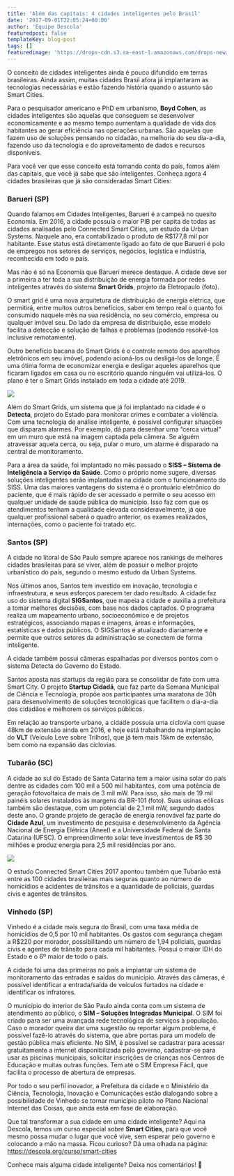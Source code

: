 ```yaml
---
title: 'Além das capitais: 4 cidades inteligentes pelo Brasil'
date: '2017-09-01T22:05:24+00:00'
author: 'Equipe Descola'
featuredpost: false
templateKey: blog-post
tags: []
featuredimage: 'https://drops-cdn.s3.sa-east-1.amazonaws.com/drops-new/wp-content/uploads/2017/09/01220352/smart-cities-150x150.png'
---
```

O conceito de cidades inteligentes ainda é pouco difundido em terras brasileiras. Ainda assim, muitas cidades Brasil afora já implantaram as tecnologias necessárias e estão fazendo história quando o assunto são Smart Cities.

Para o pesquisador americano e PhD em urbanismo, **Boyd Cohen**, as cidades inteligentes são aquelas que conseguem se desenvolver economicamente e ao mesmo tempo aumentam a qualidade de vida dos habitantes ao gerar eficiência nas operações urbanas. São aquelas que fazem uso de soluções pensando no cidadão, na melhoria do seu dia-a-dia, fazendo uso da tecnologia e do aproveitamento de dados e recursos disponíveis.

Para você ver que esse conceito está tomando conta do país, fomos além das capitais, que você já sabe que são inteligentes. Conheça agora 4 cidades brasileiras que já são consideradas Smart Cities:

### Barueri (SP)

Quando falamos em Cidades Inteligentes, Barueri é a campeã no quesito Economia. Em 2016, a cidade possuía o maior PIB per capita de todas as cidades analisadas pelo Connected Smart Cities, um estudo da Urban Systems. Naquele ano, era contabilizado o produto de R$177,8 mil por habitante. Esse status está diretamente ligado ao fato de que Barueri é polo de empregos nos setores de serviços, negócios, logística e indústria, reconhecida em todo o país.

Mas não é só na Economia que Barueri merece destaque. A cidade deve ser a primeira a ter toda a sua distribuição de energia formada por redes inteligentes através do sistema **Smart Grids**, projeto da Eletropaulo (foto).

O smart grid é uma nova arquitetura de distribuição de energia elétrica, que permitirá, entre muitos outros benefícios, saber em tempo real o quanto foi consumido naquele mês na sua residência, no seu comércio, empresa ou qualquer imóvel seu. Do lado da empresa de distribuição, esse modelo facilita a detecção e solução de falhas e problemas (podendo resolvê-los inclusive remotamente).

Outro benefício bacana do Smart Grids é o controle remoto dos aparelhos eletrônicos em seu imóvel, podendo acioná-los ou desligá-los de longe. É uma ótima forma de economizar energia e desligar aqueles aparelhos que ficaram ligados em casa ou no escritório quando ninguém vai utilizá-los. O plano é ter o Smart Grids instalado em toda a cidade até 2019.

![](https://descola.org/drops/wp-content/uploads/2017/09/smart-grids.jpg)

Além do Smart Grids, um sistema que já foi implantado na cidade é o **Detecta**, projeto do Estado para monitorar crimes e combater a violência. Com uma tecnologia de análise inteligente, é possível configurar situações que disparam alarmes. Por exemplo, dá para desenhar uma “cerca virtual” em um muro que está na imagem captada pela câmera. Se alguém atravessar aquela cerca, ou seja, pular o muro, um alarme é disparado na central de monitoramento.

Para a área da saúde, foi implantado no mês passado o **SISS – Sistema de Inteligência a Serviço da Saúde**. Como o próprio nome sugere, diversas soluções inteligentes serão implantadas na cidade com o funcionamento do SISS. Uma das maiores vantagens do sistema é o prontuário eletrônico do paciente, que é mais rápido de ser acessado e permite o seu acesso em qualquer unidade de saúde pública do município. Isso faz com que os atendimentos tenham a qualidade elevada consideravelmente, já que qualquer profissional saberá o quadro anterior, os exames realizados, internações, como o paciente foi tratado etc.

### Santos (SP)

A cidade no litoral de São Paulo sempre aparece nos rankings de melhores cidades brasileiras para se viver, além de possuir o melhor projeto urbanístico do país, segundo o mesmo estudo da Urban Systems.

Nos últimos anos, Santos tem investido em inovação, tecnologia e infraestrutura, e seus esforços parecem ter dado resultado. A cidade faz uso do sistema digital **SIGSantos**, que mapeia a cidade e auxilia a prefeitura a tomar melhores decisões, com base nos dados captados. O programa realiza um mapeamento urbano, socioeconômico e de projetos estratégicos, associando mapas e imagens, áreas e informações, estatísticas e dados públicos. O SIGSantos é atualizado diariamente e permite que outros setores da administração se conectem de forma inteligente.

A cidade também possui câmeras espalhadas por diversos pontos com o sistema Detecta do Governo do Estado.

Santos aposta nas startups da região para se consolidar de fato com uma Smart City. O projeto **Startup Cidadã**, que faz parte da Semana Municipal de Ciência e Tecnologia, propõe aos participantes uma maratona de 30h para desenvolvimento de soluções tecnológicas que facilitem o dia-a-dia dos cidadãos e melhorem os serviços públicos.

Em relação ao transporte urbano, a cidade possuía uma ciclovia com quase 48km de extensão ainda em 2016, e hoje está trabalhando na implantação do **VLT** (Veículo Leve sobre Trilhos), que já tem mais 15km de extensão, bem como na expansão das ciclovias.

### Tubarão (SC)

A cidade ao sul do Estado de Santa Catarina tem a maior usina solar do país dentre as cidades com 100 mil a 500 mil habitantes, com uma potência de geração fotovoltaica de mais de 3 mil mW. Para isso, são mais de 19 mil painéis solares instalados às margens da BR-101 (foto). Suas usinas eólicas também são destaque, com um potencial de 2,1 mil mW, segundo dados deste ano. O grande projeto de geração de energia renovável faz parte do **Cidade Azul**, um investimento de pesquisa e desenvolvimento da Agência Nacional de Energia Elétrica (Aneel) e a Universidade Federal de Santa Catarina (UFSC). O empreendimento solar teve investimentos de R$ 30 milhões e produz energia para 2,5 mil residências por ano.

![](https://descola.org/drops/wp-content/uploads/2017/09/usina-tubarao-1024x768.jpg)

O estudo Connected Smart Cities 2017 apontou também que Tubarão está entre as 100 cidades brasileiras mais seguras quanto ao número de homicídios e acidentes de trânsitos e a quantidade de policiais, guardas civis e agentes de trânsitos.

### Vinhedo (SP)

Vinhedo é a cidade mais segura do Brasil, com uma taxa média de homicídios de 0,5 por 10 mil habitantes. Os gastos com segurança chegam a R$220 por morador, possibilitando um número de 1,94 policiais, guardas civis e agentes de trânsito para cada mil habitantes. Possui o maior IDH do Estado e o 6º maior de todo o país.

A cidade foi uma das primeiras no país a implantar um sistema de monitoramento das entradas e saídas do município. Através das câmeras, é possível identificar a entrada/saída de veículos furtados na cidade e identificar os infratores.

O município do interior de São Paulo ainda conta com um sistema de atendimento ao público, o **SIM – Soluções Integradas Municipal**. O SIM foi criado para ser uma avançada rede tecnológica de serviços à população. Caso o morador queira dar uma sugestão ou reportar algum problema, é possível fazê-lo através do sistema, que abre portas para um modelo de gestão pública mais eficiente. No SIM, é possível se cadastrar para acessar gratuitamente a internet disponibilizada pelo governo, cadastrar-se para usar as piscinas municipais, solicitar inscrições de crianças nos Centros de Educação e muitas outras funções. Tem até o SIM Empresa Fácil, que facilita o processo de abertura de empresas.

Por todo o seu perfil inovador, a Prefeitura da cidade e o Ministério da Ciência, Tecnologia, Inovação e Comunicações estão dialogando sobre a possibilidade de Vinhedo se tornar município piloto no Plano Nacional Internet das Coisas, que ainda está em fase de elaboração.

Que tal transformar a sua cidade em uma cidade inteligente? Aqui na Descola, temos um curso especial sobre **Smart Cities**, para que você mesmo possa mudar o lugar que você vive, sem esperar pelo governo e colocando a mão na massa. Ficou curioso? Dá uma olhada na página: <https://descola.org/curso/smart-cities>

Conhece mais alguma cidade inteligente? Deixa nos comentários! 🙂